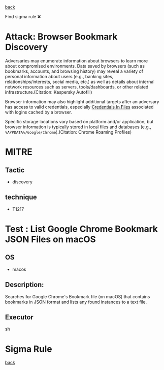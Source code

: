 
[back](../index.md)

Find sigma rule :x: 

# Attack: Browser Bookmark Discovery 

Adversaries may enumerate information about browsers to learn more about compromised environments. Data saved by browsers (such as bookmarks, accounts, and browsing history) may reveal a variety of personal information about users (e.g., banking sites, relationships/interests, social media, etc.) as well as details about internal network resources such as servers, tools/dashboards, or other related infrastructure.(Citation: Kaspersky Autofill)

Browser information may also highlight additional targets after an adversary has access to valid credentials, especially [Credentials In Files](https://attack.mitre.org/techniques/T1552/001) associated with logins cached by a browser.

Specific storage locations vary based on platform and/or application, but browser information is typically stored in local files and databases (e.g., `%APPDATA%/Google/Chrome`).(Citation: Chrome Roaming Profiles)

# MITRE
## Tactic
  - discovery


## technique
  - T1217


# Test : List Google Chrome Bookmark JSON Files on macOS
## OS
  - macos


## Description:
Searches for Google Chrome's Bookmark file (on macOS) that contains bookmarks in JSON format and lists any found instances to a text file.


## Executor
sh

# Sigma Rule


[back](../index.md)
